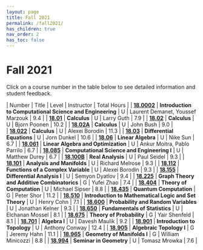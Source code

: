 ```yaml
---
layout: page
title: Fall 2021
permalink: /fall2021/
has_children: true
nav_order: 2
has_toc: false
---
```


# Fall 2021

Click on a course number in the table below to see detailed information and student feedback.

| Number                                   | Title                                                                        | Level | Instructor                                       | Total Hours |
| [**18.0002**](/18.02-fall-2021.html)     | **Introduction to Computational Science and Engineering**                    | U     | Laurent Demanet, Youssef Marzouk                 | 9.4         |
| [**18.01**](/18.01-fall-2021.html)       | **Calculus**                                                                 | U     | Larry Guth                                       | 7.9         |
| [**18.02**](/18.02-fall-2021.html)       | **Calculus**                                                                 | U     | Bjorn Poonen                                     | 10.2        |
| [**18.02A**](/18.02A-fall-2021.html)     | **Calculus**                                                                 | U     | John Bush                                        | 9.0         |          
| [**18.022**](/18.022-fall-2021.html)     | **Calculus**                                                                 | U     | Alexei Borodin                                   | 11.3        |
| [**18.03**](/18.03-fall-2021.html)       | **Differential Equations**                                                   | U     | Jorn Dunkel                                      | 10.6        |
| [**18.06**](/18.06-fall-2021.html)       | **Linear Algebra**                                                           | U     | Nike Sun                                         | 6.7         |
| [**18.061**](/18.061-fall-2021.html)     | **Linear Algebra and Optimization**                                          | U     | Ankur Moitra, Pablo Parrilo                      | 6.7         |
| [**18.085**](/18.085-fall-2021.html)     | **Computational Science and Engineering I**                                  | U     | Matthew Durey                                    | 6.7         |
| [**18.100B**](/18.100B-fall-2021html)    | **Real Analysis**                                                            | U     | Paul Seidel                                      | 9.3         |
| [**18.101**](/18.101-fall-2021.html)     | **Analysis and Manifolds**                                                   | U     | Richard Melrose                                  | 9.3         |
| [**18.112**](/18.112-fall-2021.html)     | **Functions of a Complex Variable**                                          | U     | Alexei Borodin                                   | 9.3         |
| [**18.155**](/18.155-fall-2021.html)     | **Differential Analysis I**                                                  | U     | Semyon Dyatlov                                   | 9.4         |
| [**18.225**](/18.225-fall-2021.html)     | **Graph Theory and Additive Combinatorics**                                  | G     | Yufei Zhao                                       | 7.4         |
| [**18.404**](/18.404-fall-2021.html)     | **Theory of Computation**                                                    | U     | Michael Sipser                                   | 8.8         |
| [**18.435**](/18.435-fall-2021.html)     | **Quantum Computation**                                                      | G     | Peter Shor                                       | 11.2        | 
| [**18.510**](/18.510-fall-2021.html)     | **Introduction to Mathematical Logic and Set Theory**                        | U     | Henry Cohn                                       | 7.1         |
| [**18.600**](/18.600-fall-2021.html)     | **Probability and Random Variables**                                         | U     | Jonathan Kelner                                  | 9.3         |
| [**18.650**](/18.650-fall-2021.html)     | **Fundamentals of Statistics**                                               | U     | Elchanan Mossel                                  | 8.1         | 
| [**18.675**](/18.675-fall-2021.html)     | **Theory of Probability**                                                    | G     | Yair Shenfeld                                    | 8.1         | 
| [**18.701**](/18.701-fall-2021.html)     | **Algebra I**                                                                | U     | Davesh Maulik                                    | 9.2         | 
| [**18.901**](/18.901-fall-2021.html)     | **Introduction to Topology**                                                 | U     | Anthony Conway                                   | 12.4        |
| [**18.905**](/18.905-fall-2021.html)     | **Algebraic Topology I**                                                     | G     | Jeremy Hahn                                      | 11.1        | 
| [**18.965**](/18.965-fall-2021.html)     | **Geometry of Manifolds I**                                                  | G     | William Minicozzi                                | 8.8         |
| [**18.994**](/18.994-fall-2021.html)     | **Seminar in Geometry**                                                      | U     | Tomasz Mrowka                                    | 7.6         |

<!-- | Number                                   | Title          | Level | Instructor     | Total Hours |
| :--------------------------------------- | :------------- | :---- | -------------- | ----------- |
| [**18.100B**](/18.100B-spring-2021.html) | **Analysis I** | U     | Tobias Colding | 8.9         |
| [**18.100B**](/18.100B-spring-2021.html) | **Analysis I** | U     | Tobias Colding | 8.9         |
| [**18.100B**](/18.100B-spring-2021.html) | **Analysis I** | U     | Tobias Colding | 8.9         |
| [**18.100B**](/18.100B-spring-2021.html) | **Analysis I** | U     | Tobias Colding | 8.9         |
| [**18.100B**](/18.100B-spring-2021.html) | **Analysis I** | U     | Tobias Colding | 8.9         |
| [**18.100B**](/18.100B-spring-2021.html) | **Analysis I** | U     | Tobias Colding | 8.9         |
| [**18.100B**](/18.100B-spring-2021.html) | **Analysis I** | U     | Tobias Colding | 8.9         |
| [**18.100B**](/18.100B-spring-2021.html) | **Analysis I** | U     | Tobias Colding | 8.9         |
| [**18.100B**](/18.100B-spring-2021.html) | **Analysis I** | U     | Tobias Colding | 8.9         |
| [**18.100B**](/18.100B-spring-2021.html) | **Analysis I** | U     | Tobias Colding | 8.9         |
| [**18.100B**](/18.100B-spring-2021.html) | **Analysis I** | U     | Tobias Colding | 8.9         |
| [**18.100B**](/18.100B-spring-2021.html) | **Analysis I** | U     | Tobias Colding | 8.9         | -->

<!-- _For a PDF version of this semester's underground guide, click [**here**](/assets/files/Underground_Guide_Fall2020.pdf)._ -->

